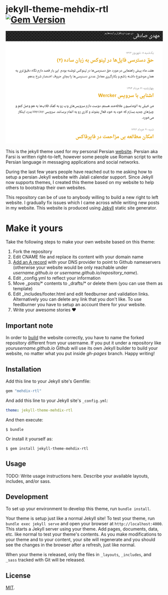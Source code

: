 # jekyll-theme-mehdix-rtl [![Gem Version](https://badge.fury.io/rb/jekyll-theme-mehdix-rtl.svg)](https://badge.fury.io/rb/jekyll-theme-mehdix-rtl)

![](assets/img/frontpage.png)

This is the jekyll theme used for my personal Persian [website](http://mehdix.ir). Persian aka Farsi is written right-to-left, however some people use Roman script to write Persian language in messaging applications and social networks.

During the last few years people have reached out to me asking how to setup a persian Jekyll website with Jalali calendar support. Since Jekyll now supports themes, I created this theme based on my website to help others to bootstrap their own websites.

This repository can be of use to anybody willing to build a new right to left website. I gradually fix issues which I came across while writing new posts in my website. This website is produced using [Jekyll](http://jekyllrb.com/) static site generator.

# Make it yours
Take the following steps to make your own website based on this theme:

  1. Fork the repository
  2. Edit CNAME file and replace its content with your domain name
  3. [Add an A record](https://help.github.com/articles/tips-for-configuring-an-a-record-with-your-dns-provider/) with your DNS provider to point to Github nameservers (otherwise your website would be only reachable under
  *username.github.io* or *username.github.io/repository_name*).
  4. Edit _config.yml to reflect your information
  5. Move _posts/* contents to _drafts/* or delete them (you can use them as template)
  6. Edit _includes/footer.html and edit feedburner and validation links. Alternatively
    you can delete any link that you don't like. To use feedburner you have to setup an
    account there for your website.
  7. Write your awesome stories :heart:

  ## Important note
  In order to [build](http://mehdix.ir/jekyll-structure.html) the website correctly, you have to 
  name the forked repository different from your username. If you put it under a repository like *yourusername.github.io* Github will use its own Jekyll builder to build your website, no matter what you put inside *gh-pages* branch. Happy writing!
## Installation

Add this line to your Jekyll site's Gemfile:

```ruby
gem "mehdix-rtl"
```

And add this line to your Jekyll site's `_config.yml`:

```yaml
theme: jekyll-theme-mehdix-rtl
```

And then execute:

    $ bundle

Or install it yourself as:

    $ gem install jekyll-theme-mehdix-rtl

## Usage

TODO: Write usage instructions here. Describe your available layouts, includes, and/or sass.


## Development

To set up your environment to develop this theme, run `bundle install`.

Your theme is setup just like a normal Jekyll site! To test your theme, run `bundle exec jekyll serve` and open your browser at `http://localhost:4000`. This starts a Jekyll server using your theme. Add pages, documents, data, etc. like normal to test your theme's contents. As you make modifications to your theme and to your content, your site will regenerate and you should see the changes in the browser after a refresh, just like normal.

When your theme is released, only the files in `_layouts`, `_includes`, and `_sass` tracked with Git will be released.

## License

[MIT](http://opensource.org/licenses/MIT).
